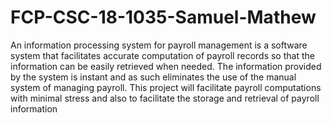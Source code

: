 # FCP-CSC-18-1035-Samuel-Mathew
An information processing system for payroll management is a software system that facilitates accurate computation of payroll records so that the information can be easily retrieved when needed. The information provided by the system is instant and as such eliminates the use of the manual system of managing payroll. This project will facilitate payroll computations with minimal stress and also to facilitate the storage and retrieval of payroll information
